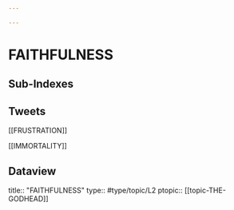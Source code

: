 ```yaml
---

---
```

# FAITHFULNESS
## Sub-Indexes


## Tweets

[[FRUSTRATION]]

[[IMMORTALITY]]

## Dataview
title:: "FAITHFULNESS"
type:: #type/topic/L2 
ptopic:: [[topic-THE-GODHEAD]]